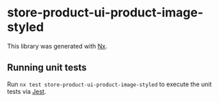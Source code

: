 # store-product-ui-product-image-styled

This library was generated with [Nx](https://nx.dev).

## Running unit tests

Run `nx test store-product-ui-product-image-styled` to execute the unit tests via [Jest](https://jestjs.io).
